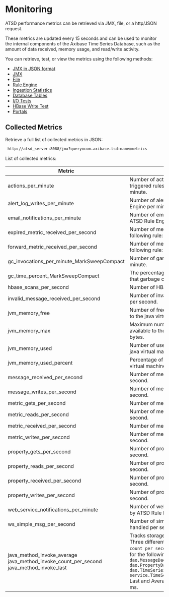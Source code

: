 # Monitoring

ATSD performance metrics can be retrieved via JMX, file, or a http/JSON
request.

These metrics are updated every 15 seconds and can be used to monitor
the internal components of the Axibase Time Series Database, such as the
amount of data received, memory usage, and read/write activity.

You can retrieve, test, or view the metrics using the following methods:

-   [JMX in JSON format](monitoring-metrics/json.md)
-   [JMX](monitoring-metrics/jmx.md)
-   [File](monitoring-metrics/file.md)
-   [Rule Engine](monitoring-metrics/rule-engine.md)
-   [Ingestion Statistics](monitoring-metrics/ingestion-statistics.md  "ATSD Metrics – Ingestion Statistics")
-   [Database Tables](monitoring-metrics/database-tables.md  "ATSD Metrics – Database Tables")
-   [I/O Tests](monitoring-metrics/io-tests.md  "ATSD Metrics – I/O Tests")
-   [HBase Write Test](monitoring-metrics/hbase-write-test.md  "ATSD Metrics – HBase Write Test")
-   [Portals](monitoring-metrics/portals.md "ATSD Metrics – Portals")

## Collected Metrics

Retrieve a full list of collected metrics in JSON:

```sh
 http://atsd_server:8088/jmx?query=com.axibase.tsd:name=metrics           
```

List of collected metrics:

| Metric | Description |
| --- | --- |
| actions_per_minute | Number of actions taken (based on triggered rules) by ATSD Rule Engine per minute. |
| alert_log_writes_per_minute | Number of alerts raised by ATSD Rule Engine per minute. |
| email_notifications_per_minute | Number of email notifications sent by ATSD Rule Engine per minute. |
| expired_metric_received_per_second | Number of metrics that satisfy the following rule: `now - timestamp > 1 hour` |
| forward_metric_received_per_second | Number of metrics that satisfy the following rule: `timestamp - now > 1 hour` |
| gc_invocations_per_minute_MarkSweepCompact | Number of garbage collection calls per minute. |
| gc_time_percent_MarkSweepCompact | The percentage of time in between calls that garbage collection took. |
| hbase_scans_per_second | Number of HBase searches per second. |
| invalid_message_received_per_second | Number of invalid messages received per second. |
| jvm_memory_free | Number of free memory bytes available to the java virtual machine. |
| jvm_memory_max | Maximum number of memory space available to the java virtual machine, in bytes. |
| jvm_memory_used | Number of used memory bytes by the java virtual machine. |
| jvm_memory_used_percent | Percentage of memory used by the java virtual machine. |
| message_received_per_second | Number of messages received per second. |
| message_writes_per_second | Number of messages stored on disk per second. |
| metric_gets_per_second | Number of metrics retrieved per second. |
| metric_reads_per_second | Number of metrics read from disk per second. |
| metric_received_per_second | Number of metrics received per second. |
| metric_writes_per_second | Number of metrics stored on disk per second. |
| property_gets_per_second | Number of properties retrieved per second. |
| property_reads_per_second | Number of properties read from disk per second. |
| property_received_per_second | Number of properties received per second. |
| property_writes_per_second | Number of properties stored on disk per second. |
| web_service_notifications_per_minute | Number of web service notifications sent by ATSD Rule Engine per minute.|
| ws_simple_msg_per_second | Number of simple web socket messages handled per second. |
| java_method_invoke_average java_method_invoke_count_per_second java_method_invoke_last | Tracks storage performance methods. Three different aggregations, `average`, `count per second` and `last`, are collected for the following methods: `dao.MessageDaoImpl.putBatch` `dao.PropertyDaoImpl.search` `dao.TimeSeriesDaoImpl.putBatch` `service.TimeSeriesServiceImpl.putBatch` Last and Average are collected as time in ms. |
